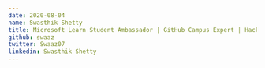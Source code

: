 ```yaml
---
date: 2020-08-04
name: Swasthik Shetty
title: Microsoft Learn Student Ambassador | GitHub Campus Expert | Hack Club Lead
github: swaaz
twitter: Swaaz07
linkedin: Swasthik Shetty
---
```

